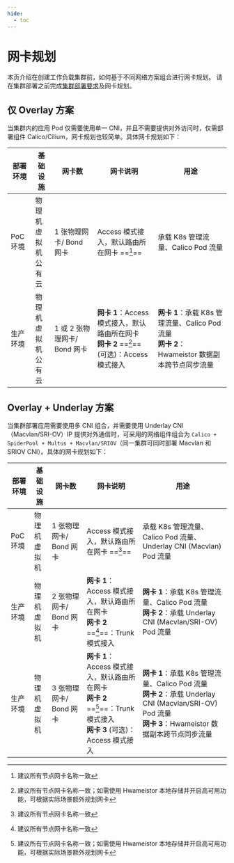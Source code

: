 ```yaml
---
hide:
  - toc
---
```


# 网卡规划

本页介绍在创建工作负载集群前，如何基于不同网络方案组合进行网卡规划。
请在集群部署之前完成[集群部署要求](../../install/commercial/deploy-requirements.md)及网卡规划。

## 仅 Overlay 方案

当集群内的应用 Pod 仅需要使用单一 CNI，并且不需要提供对外访问时，仅需部署组件 Calico/Cilium，网卡规划也较简单。具体网卡规划如下：

| 部署环境       | 基础设施             | 网卡数             | 网卡说明                 | 用途           |
| -------------- | ----------------- | ----------------- | ----------------------- | ------------- |
| PoC 环境<br /> | 物理机<br />虚拟机<br />公有云 | 1 张物理网卡/ Bond 网卡      | Access 模式接入，默认路由所在网卡 ==[^1]== | 承载 K8s 管理流量、Calico Pod 流量   |
| 生产环境<br /> | 物理机<br />虚拟机<br />公有云 | 1 或 2 张物理网卡/ Bond 网卡 | **网卡 1**：Access 模式接入，默认路由所在网卡<br />**网卡 2** ==[^2]== (可选)：Access 模式接入 | **网卡 1**：承载 K8s 管理流量、Calico Pod 流量<br />**网卡 2**：Hwameistor 数据副本跨节点同步流量 |

## Overlay + Underlay 方案

当集群部署应用需要使用多 CNI 组合，并需要使用 Underlay CNI（Macvlan/SRI-OV）IP 提供对外通信时，可采用的网络组件组合为 `Calico + SpiderPool + Multus + Macvlan/SRIOV`（同一集群可同时部署 Macvlan 和 SRIOV CNI）。具体的网卡规划如下：

| 部署环境       | 基础设施             | 网卡数             | 网卡说明                 | 用途           |
| -------------- | ----------------- | ----------------- | ----------------------- | ------------- |
| PoC 环境       | 物理机<br />虚拟机<br /> | 1 张物理网卡/ Bond 网卡 | Access 模式接入，默认路由所在网卡 ==[^1]== | 承载 K8s 管理流量、Calico Pod 流量、Underlay CNI (Macvlan) Pod 流量 |
| 生产环境<br /> | 物理机<br />虚拟机<br /> | 2 张物理网卡/ Bond 网卡 | **网卡 1**：Access 模式接入，默认路由所在网卡<br />**网卡 2** ==[^1]==：Trunk 模式接入  | **网卡 1**：承载 K8s 管理流量、Calico Pod 流量<br />**网卡 2**：承载 Underlay CNI (Macvlan/SRI-OV) Pod 流量  |
| 生产环境<br /> | 物理机<br />虚拟机<br /> | 3 张物理网卡/ Bond 网卡 | **网卡 1**：Access 模式接入，默认路由所在网卡<br />**网卡 2** ==[^2]==：Trunk 模式接入<br />**网卡 3** (可选)：Access 模式接入 | **网卡 1**：承载 K8s 管理流量、Calico Pod 流量<br />**网卡 2**：承载 Underlay CNI (Macvlan/SRI-OV) Pod 流量<br />**网卡 3**：Hwameistor 数据副本跨节点同步流量 |

[^1]: 建议所有节点网卡名称一致
[^2]: 建议所有节点网卡名称一致；如需使用 Hwameistor 本地存储并开启高可用功能，可根据实际场景额外规划网卡
